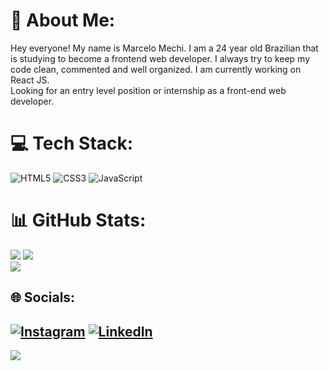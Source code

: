 # 💫 About Me:
Hey everyone! My name is Marcelo Mechi. I am a 24 year old Brazilian that is studying to become a frontend web developer. I always try to keep my code clean, commented and well organized. I am currently working on React JS.<br>Looking for an entry level position or internship as a front-end web developer. 

# 💻 Tech Stack:
![HTML5](https://img.shields.io/badge/html5-%23E34F26.svg?style=for-the-badge&logo=html5&logoColor=white) ![CSS3](https://img.shields.io/badge/css3-%231572B6.svg?style=for-the-badge&logo=css3&logoColor=white) ![JavaScript](https://img.shields.io/badge/javascript-%23323330.svg?style=for-the-badge&logo=javascript&logoColor=%23F7DF1E)

# 📊 GitHub Stats:
![](https://github-readme-stats.vercel.app/api?username=MarcMechi98&theme=vue-dark&hide_border=false&include_all_commits=false&count_private=false)
![](https://github-readme-streak-stats.herokuapp.com/?user=MarcMechi98&theme=vue-dark&hide_border=false)<br/>
![](https://github-readme-stats.vercel.app/api/top-langs/?username=MarcMechi98&theme=vue-dark&hide_border=false&include_all_commits=false&count_private=false&layout=compact)

## 🌐 Socials:
[![Instagram](https://img.shields.io/badge/Instagram-%23E4405F.svg?logo=Instagram&logoColor=white)](https://instagram.com/marcedumechi) [![LinkedIn](https://img.shields.io/badge/LinkedIn-%230077B5.svg?logo=linkedin&logoColor=white)](https://linkedin.com/in/marcmechi98/) 
---
[![](https://visitcount.itsvg.in/api?id=MarcMechi98&icon=0&color=0)](https://visitcount.itsvg.in)

<!-- Proudly created with GPRM ( https://gprm.itsvg.in ) -->
